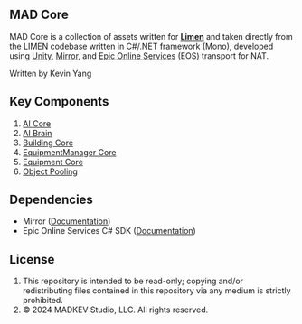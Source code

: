 ## MAD Core
MAD Core is a collection of assets written for **[Limen](https://www.madkev.com/limen)** and taken directly from the LIMEN codebase written in C#/.NET framework (Mono), developed using [Unity](https://docs.unity3d.com/Manual/index.html), [Mirror](https://github.com/vis2k/Mirror), and [Epic Online Services](https://dev.epicgames.com/en-US/services) (EOS) transport for NAT.

Written by Kevin Yang

## Key Components
1. [AI Core](https://github.com/MadkevOP7/MAD-Core/blob/main/_AI/GhostAI.cs)
2. [AI Brain](https://github.com/MadkevOP7/MAD-Core/blob/main/_AI/AIBrain.cs)
3. [Building Core](https://github.com/MadkevOP7/MAD-Core/blob/main/_Mechanics/Building/GlobalBuild.cs)
5. [EquipmentManager Core](https://github.com/MadkevOP7/MAD-Core/blob/main/_Mechanics/Equipments/EquipmentManager.cs)
6. [Equipment Core](https://github.com/MadkevOP7/MAD-Core/blob/main/_Mechanics/Equipments/Equipment.cs)
7. [Object Pooling](https://github.com/MadkevOP7/MAD-Core/blob/main/_Object%20Pooling/ObjectPool.cs)



## Dependencies
- Mirror ([Documentation](https://mirror-networking.gitbook.io/docs/))
- Epic Online Services C# SDK ([Documentation](https://dev.epicgames.com/docs/services/en-US/index.html))

## License
1. This repository is intended to be read-only; copying and/or redistributing files contained in this repository via any medium is strictly prohibited.
2. © 2024 MADKEV Studio, LLC. All rights reserved.
